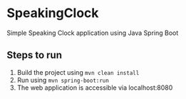# SpeakingClock
Simple Speaking Clock application using Java Spring Boot 

## Steps to run
1. Build the project using
  `mvn clean install`
2. Run using `mvn spring-boot:run`
3. The web application is accessible via localhost:8080
